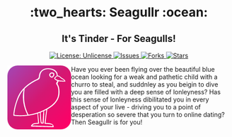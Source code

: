 <h1 align="center"> :two_hearts: Seagullr :ocean:</h1>
<h2 align="center">It's Tinder - For Seagulls!</h2>

<p align="center">

<a href="http://unlicense.org/">
<img src="https://img.shields.io/badge/license-Unlicense-blue.svg" alt="License: Unlicense">
</a>

<a href="https://github.com/harrismcc/seagullr/issues">
<img src="https://img.shields.io/github/issues/harrismcc/seagullr.svg" alt="Issues">
</a>

<a href="https://github.com/harrismcc/seagullr/fork">
<img src="https://img.shields.io/github/forks/harrismcc/seagullr.svg" alt="Forks">
</a>

<a href="https://github.com/harrismcc/seagullr/stargazers">
<img src="https://img.shields.io/github/stars/harrismcc/seagullr.svg" alt="Stars">
</a>

</p>

<img align="left" src="https://raw.githubusercontent.com/harrismcc/seagullr/master/seagullr/assets/icon_trad.png" alt="Logo">
<p>
Have you ever been flying over the beautiful blue ocean looking for a weak and pathetic child with a churro to steal, and suddnley as you beigin to dive you are filled with a deep sense of lonleyness? Has this sense of lonleyness dibilitated you in every aspect of your live - driving you to a point of desperation so severe that you turn to online dating? Then Seagullr is for you!
</p>
